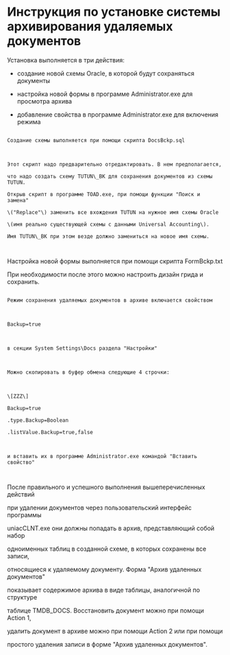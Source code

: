 # Инструкция по установке системы архивирования удаляемых документов

Установка выполняется в три действия:

- создание новой схемы Oracle, в которой будут сохраняться документы

- настройка новой формы в программе Administrator.exe для просмотра архива

- добавление свойства в программе Administrator.exe для включения режима



~~~~~~~~~~~~~~~~~~~~~~~~~~~~~~~~~~~~~~~~~~~~~~~~~~~~~~~~~~~~~~~~~~~~~~~~~~~~

Создание схемы выполняется при помощи скрипта DocsBckp.sql



Этот скрипт надо предварительно отредактировать. В нем предполагается,

что надо создать схему TUTUN\_BK для сохранения документов из схемы TUTUN.

Открыв скрипт в программе TOAD.exe, при помощи функции "Поиск и замена"

\("Replace"\) заменить все вхождения TUTUN на нужное имя схемы Oracle

\(имя реально существующей схемы с данными Universal Accounting\).

Имя TUTUN\_BK при этом везде должно замениться на новое имя схемы.



~~~~~~~~~~~~~~~~~~~~~~~~~~~~~~~~~~~~~~~~~~~~~~~~~~~~~~~~~~~~~~~~~~~~~~~~~~~~

Настройка новой формы выполняется при помощи скрипта FormBckp.txt

При необходимости после этого можно настроить дизайн грида и сохранить.



~~~~~~~~~~~~~~~~~~~~~~~~~~~~~~~~~~~~~~~~~~~~~~~~~~~~~~~~~~~~~~~~~~~~~~~~~~~~

Режим сохранения удаляемых документов в архиве включается свойством



Backup=true



в секции System Settings\Docs раздела "Настройки"



Можно скопировать в буфер обмена следующие 4 строчки:



\[ZZZ\]

Backup=true

.type.Backup=Boolean

.listValue.Backup=true,false



и вставить их в программе Administrator.exe командой "Вставить свойство"



~~~~~~~~~~~~~~~~~~~~~~~~~~~~~~~~~~~~~~~~~~~~~~~~~~~~~~~~~~~~~~~~~~~~~~~~~~~~

После правильного и успешного выполнения вышеперечисленных действий

при удалении документов через пользовательский интерфейс программы

uniacCLNT.exe они должны попадать в архив, представляющий собой набор

одноименных таблиц в созданной схеме, в которых сохранены все записи,

относящиеся к удаляемому документу. Форма "Архив удаленных документов"

показывает содержимое архива в виде таблицы, аналогичной по структуре

таблице TMDB\_DOCS. Восстановить документ можно при помощи Action 1,

удалить документ в архиве можно при помощи Action 2 или при помощи

простого удаления записи в форме "Архив удаленных документов".



